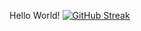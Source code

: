 Hello World!
[![GitHub Streak](https://streak-stats.demolab.com?user=FeliXL2111&theme=dark)](https://git.io/streak-stats)
